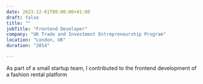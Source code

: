 ```yaml
---
date: 2023-12-01T00:00:00+01:00
draft: false
title: ""
jobTitle: "Frontend Developer"
company: "UK Trade and Investment Entrepreneurship Program"
location: "London, UK"
duration: "2014"

---
```


As part of a small startup team, I contributed to the frontend development of a fashion rental platform